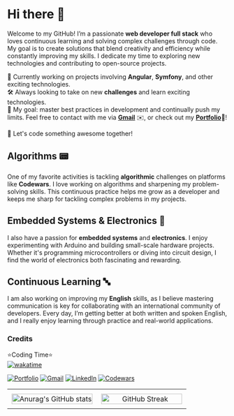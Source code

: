 # Hi there 👋

Welcome to my GitHub! I’m a passionate **web developer full stack** who loves continuous learning and solving complex challenges through code. My goal is to create solutions that blend creativity and efficiency while constantly improving my skills. I dedicate my time to exploring new technologies and contributing to open-source projects.

🌱 Currently working on projects involving **Angular**, **Symfony**, and other exciting technologies.<br>
🛠 Always looking to take on new **challenges** and learn exciting technologies.<br>
🎯 My goal: master best practices in development and continually push my limits.
Feel free to contact with me via [**Gmail**](mailto:tarik.dahhane.pro@gmail.com) ✉️, or check out my [**Portfolio**](https://zibounne.github.io/Portfolio/)📘!

🚀 Let's code something awesome together!

## Algorithms 📟
One of my favorite activities is tackling **algorithmic** challenges on platforms like **Codewars**. I love working on algorithms and sharpening my problem-solving skills. This continuous practice helps me grow as a developer and keeps me sharp for tackling complex problems in my projects.

## Embedded Systems & Electronics 🤖
I also have a passion for **embedded systems** and **electronics**. I enjoy experimenting with Arduino and building small-scale hardware projects. Whether it's programming microcontrollers or diving into circuit design, I find the world of electronics both fascinating and rewarding.

## Continuous Learning 🔤
I am also working on improving my **English** skills, as I believe mastering communication is key for collaborating with an international community of developers. Every day, I’m getting better at both written and spoken English, and I really enjoy learning through practice and real-world applications.

### Credits

⭐Coding Time⭐
<br>
[![wakatime](https://wakatime.com/badge/user/018ee67a-8597-4af3-ab6a-199ac4f20f9d.svg)](https://wakatime.com/@018ee67a-8597-4af3-ab6a-199ac4f20f9d)
<br>

[![Portfolio](https://img.shields.io/badge/Portfolio-%23000000.svg?style=for-the-badge)](https://zibounne.github.io/Portfolio/) [![Gmail](https://img.shields.io/badge/Gmail-D14836?style=for-the-badge&logo=gmail&logoColor=white)](mailto:tarik.dahhane.pro@gmail.com) [![LinkedIn](https://img.shields.io/badge/linkedin-%230077B5.svg?style=for-the-badge&logo=linkedin&logoColor=white)](https://www.linkedin.com/in/tarik-dahhane-0777b3313)  [![Codewars](https://img.shields.io/badge/Codewars-B1361E?style=for-the-badge&logo=codewars&logoColor=grey)](https://www.codewars.com/users/Zibounne)

<table style="width: 100%; border-collapse: collapse;">
  <tr>
    <td style="width: 50%; text-align: center; padding: 10px;">
      <img src="https://github-readme-stats.vercel.app/api?username=Zibounne&show_icons=true&theme=radical" alt="Anurag's GitHub stats" style="width: 100%; max-width: 500px; height: auto;" />
    </td>
    <td style="width: 50%; text-align: center; padding: 10px;">
      <img src="https://github-readme-streak-stats.herokuapp.com/?user=Zibounne&theme=radical" alt="GitHub Streak" style="width: 100%; max-width: 500px; height: auto;" />
    </td>
  </tr>
</table>
